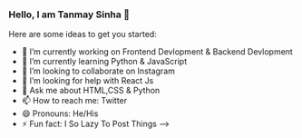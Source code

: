 ###  Hello, I am Tanmay Sinha 👋



Here are some ideas to get you started:

- 🔭 I’m currently working on Frontend Devlopment & Backend Devlopment
- 🌱 I’m currently learning Python & JavaScript
- 👯 I’m looking to collaborate on Instagram
- 🤔 I’m looking for help with React Js
- 💬 Ask me about HTML,CSS & Python
- 📫 How to reach me: Twitter 
- 😄 Pronouns: He/His
- ⚡ Fun fact: I So Lazy To Post Things
-->
